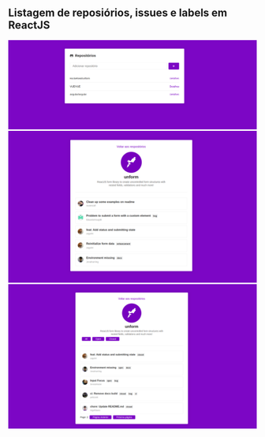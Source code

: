 ## Listagem de reposiórios, issues e labels em ReactJS

![Github repos](./src/assets/addrepo.png)
![Github issues](./src/assets/githubprojects.png)
![Desafio 5 completo](./src/assets/desafio5completo.png)
